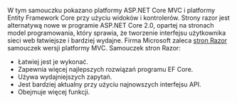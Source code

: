 W tym samouczku pokazano platformy ASP.NET Core MVC i platformy Entity Framework Core przy użyciu widoków i kontrolerów. Strony razor jest alternatywą nowe w programie ASP.NET Core 2.0, opartej na stronach model programowania, który sprawia, że tworzenie interfejsu użytkownika sieci web łatwiejsze i bardziej wydajne. Firma Microsoft zaleca [stron Razor](xref:data/ef-rp/intro) samouczek wersji platformy MVC. Samouczek stron Razor:

* Łatwiej jest je wykonać.
* Zapewnia więcej najlepszych rozwiązań programu EF Core.
* Używa wydajniejszych zapytań.
* Jest bardziej aktualny przy użyciu najnowszych interfejsu API.
* Obejmuje więcej funkcji.
